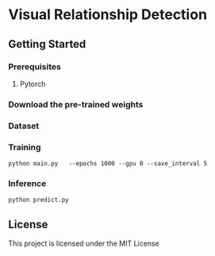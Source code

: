# Visual Relationship Detection

## Getting Started
### Prerequisites
1. Pytorch

### Download the pre-trained weights

### Dataset

 
### Training
```
python main.py   --epochs 1000 --gpu 0 --save_interval 5
```

### Inference
```
python predict.py
```

## License
This project is licensed under the MIT License 

